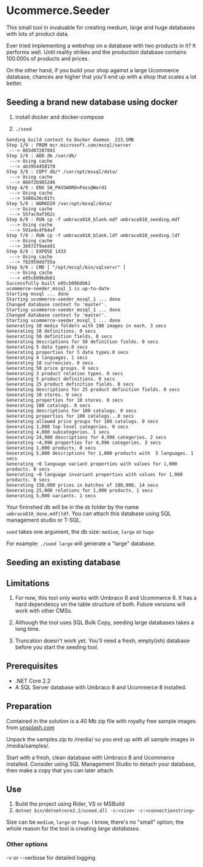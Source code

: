 
Ucommerce.Seeder
===

This small tool in invaluable for creating medium, large and huge databases with lots of product data.

Ever tried implementing a webshop on a database with two products in it? It performs well. Until reality strikes and the production database contains 100.000s of products and prices. 

On the other hand, if you build your shop against a large Ucommerce database, chances are higher that you'll end up with a shop that scales a lot better.



## Seeding a brand new database using docker

1. install docker and docker-compose

2. `./seed`

```
Sending build context to Docker daemon  223.5MB
Step 1/9 : FROM mcr.microsoft.com/mssql/server
 ---> 885d07287041
Step 2/9 : ADD db /var/db/
 ---> Using cache
 ---> ab39544581f8
Step 3/9 : COPY db/* /var/opt/mssql/data/
 ---> Using cache
 ---> 866f2b985246
Step 4/9 : ENV SA_PASSWORD=Pass@Word1
 ---> Using cache
 ---> 5480a36c01fc
Step 5/9 : WORKDIR /var/opt/mssql/data/
 ---> Using cache
 ---> 55fac9af362c
Step 6/9 : RUN cp -f umbraco810_blank.mdf umbraco810_seeding.mdf
 ---> Using cache
 ---> 591e4c4f64af
Step 7/9 : RUN cp -f umbraco810_blank.ldf umbraco810_seeding.ldf
 ---> Using cache
 ---> 3b972f9aea91
Step 8/9 : EXPOSE 1433
 ---> Using cache
 ---> f82959dd755a
Step 9/9 : CMD [ "/opt/mssql/bin/sqlservr" ]
 ---> Using cache
 ---> e05cb09bdb61
Successfully built e05cb09bdb61
ucommerce-seeder_mssql_1 is up-to-date
Starting mssql ... done
Starting ucommerce-seeder_mssql_1 ... done
Changed database context to 'master'.
Starting ucommerce-seeder_mssql_1 ... done
Changed database context to 'master'.
Starting ucommerce-seeder_mssql_1 ... done
Generating 10 media folders with 100 images in each. 3 secs
Generating 10 definitions. 0 secs
Generating 50 definition fields. 0 secs
Generating descriptions for 50 definition fields. 0 secs
Generating 5 data types.0 secs
Generating properties for 5 data types.0 secs
Generating 4 languages. 1 secs
Generating 10 currencies. 0 secs
Generating 50 price groups. 0 secs
Generating 3 product relation types. 0 secs
Generating 5 product definitions. 0 secs
Generating 25 product definition fields. 0 secs
Generating descriptions for 25 product definition fields. 0 secs
Generating 10 stores. 0 secs
Generating properties for 10 stores. 0 secs
Generating 100 catalogs. 0 secs
Generating descriptions for 100 catalogs. 0 secs
Generating properties for 100 catalogs...0 secs
Generating allowed price groups for 100 catalogs. 0 secs
Generating 1,000 top level categories. 0 secs
Generating 4,000 subcategories. 1 secs
Generating 24,980 descriptions for 4,996 categories. 2 secs
Generating ~4,996 properties for 4,996 categories. 3 secs
Generating 1,000 products. 0 secs
Generating 5,000 descriptions for 1,000 products with  5 languages. 1 secs
Generating ~0 language variant properties with values for 1,000 products. 0 secs
Generating ~0 language invariant properties with values for 1,000 products. 0 secs
Generating 150,000 prices in batches of 100,000. 14 secs
Generating 25,000 relations for 1,000 products. 1 secs
Generating 5,000 variants. 1 secs
```

Your fininshed db will be in the `db` folder by the name `umbraco810_done.mdf|ldf`.
You can attach this database using SQL management studio or T-SQL.

`seed` takes one argument, the db size: `medium`, `large` or `huge`

For example: `./seed large` will generate a "large" database.

## Seeding an existing database

## Limitations

1. For now, this tool only works with Umbraco 8 and Ucommerce 8. It has a hard dependency on the table structure of both. 
Future versions will work with other CMSs.

1. Although the tool uses SQL Bulk Copy, seeding large databases takes a long time.

1. Truncation doesn't work yet. You'll need a fresh, empty(ish) database before you start the seeding tool.



## Prerequisites

* .NET Core 2.2
* A SQL Server database with Umbraco 8 and Ucommerce 8 installed.


## Preparation

Contained in the solution is a 40 Mb zip file with royalty free sample images from [unsplash.com](https://unsplash.com/license)

Unpack the samples.zip to <site root>/media/ so you end up with all sample images in <site root>/media/samples/.

Start with a fresh, clean database with Umbraco 8 and Ucommerce installed. Consider using SQL Management Studio to detach your database, then make a copy that you can later attach.


## Use

1. Build the project using Rider, VS or MSBuild
2. `dotnet bin/dotnetcore2.2/uceed.dll -s:<size> -c:<connectionstring>`

Size can be `medium`, `large` or `huge`. I know, there's no "small" option; the whole reason for the tool is creating *large databases*.


### Other options

-v or --verbose for detailed logging



